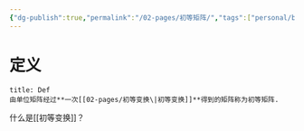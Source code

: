```yaml
---
{"dg-publish":true,"permalink":"/02-pages/初等矩阵/","tags":["personal/blog","线性代数/矩阵"]}
---
```


# 定义
```ad-summary
title: Def
由单位矩阵经过**一次[[02-pages/初等变换\|初等变换]]**得到的矩阵称为初等矩阵.
```
什么是[[初等变换]]？